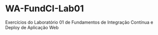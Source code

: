 # WA-FundCI-Lab01
Exercícios do Laboratório 01 de Fundamentos de Integração Contínua e Deploy de Aplicação Web
